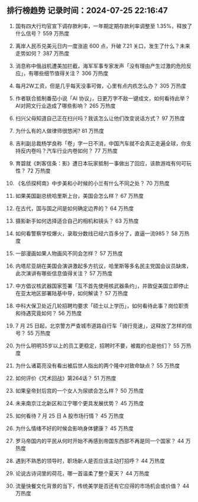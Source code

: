 
## 排行榜趋势 记录时间：2024-07-25 22:16:47
  
  1. 国有四大行均官宣下调存款利率，一年期定期存款利率调整至 1.35%，释放了什么信号？ 559 万热度
    
  2. 离岸人民币兑美元日内一度涨逾 600 点，升破 7.21 关口，发生了什么？未来走势如何？ 387 万热度
    
  3. 消息称中俄战机遭美加拦截，海军军事专家发声「没有理由产生过激的危险反应」，有哪些细节值得关注？ 306 万热度
    
  4. 每月2W工资，但是几乎每天没事可做，心里有点内疚怎么办？ 305 万热度
    
  5. 作者联合抵制番茄小说「AI 协议」，日更万字不敌一键成文，如何看待此举？AI对网文行业造成了哪些影响？ 265 万热度
    
  6. 扫兴父母知道自己正在扫兴吗？我该怎么让他们改变说话方式？ 97 万热度
    
  7. 为什么有的人做律师很悠闲? 81 万热度
    
  8. 吉利副总裁杨学良称「卷」字一日不消，中国汽车就不会真正走遍全球，你支持反内卷吗？汽车行业内卷如何？ 77 万热度
    
  9. 育碧就《刺客信条：影》遭日本玩家抵制一事做出了回应，该款游戏有何可玩性？ 72 万热度
    
  10. 《名侦探柯南》中步美和小时候的小兰有什么不同之处？ 70 万热度
    
  11. 如果美国副总统哈里斯上台，美国会怎么样？ 67 万热度
    
  12. 在古代，国与国之间是如何确定边界的？ 64 万热度
    
  13. 摄影新手如何选择适合自己的相机和镜头？ 63 万热度
    
  14. 如何看警察学校爆火，录取分数线已经六百多分了，直逼一流985？ 58 万热度
    
  15. 一部漫画如果人物画风不同会怎样？ 57 万热度
    
  16. 内塔尼亚胡在美国会演讲激起多方抗议，哈里斯等多名民主党国会议员缺席，此次演讲有哪些信息值得关注？ 57 万热度
    
  17. 中方倡议核武器国家签署「互不首先使用核武器条约」，并敦促美国立即停止在亚太地区部署陆基中导，如何解读？ 57 万热度
    
  18. 中科大保卫处近几轮招聘均要求「硕士以上学历」，如何看待此事？岗位职责和待遇究竟如何？ 56 万热度
    
  19. 7 月 25 日起，北京警方严查城市道路自行车「骑行竞速」，这释放了怎样的信号？ 55 万热度
    
  20. 为什么明明35岁以上的员工更稳定，招聘时不要，被裁的也是他们？ 55 万热度
    
  21. 为什么诸葛亮没有看出被后世人指出的两个隆中对致命缺点？ 55 万热度
    
  22. 如何评价《咒术回战》第264话？ 51 万热度
    
  23. 如果皇帝封后宫的一个女人为尿嫔会怎么样？ 50 万热度
    
  24. 未来南京江北新区和江宁哪个更具发展优势？ 45 万热度
    
  25. 如何看待 7 月 25 日 A 股市场行情？ 45 万热度
    
  26. 为什么情绪不好的时候会影响身体健康？ 45 万热度
    
  27. 罗马帝国内的平民从何时开始不再感到帝国东西部不再是同一个国家？ 44 万热度
    
  28. 遇到不熟悉的领导时，职场新人是否应该主动打招呼？ 44 万热度
    
  29. 论说古诗词里的荷花，哪一首温柔了整个夏天？ 44 万热度
    
  30. 流量快餐文化背景的当下，传统美学是否还有它应得的市场机会或价值？ 44 万热度
    